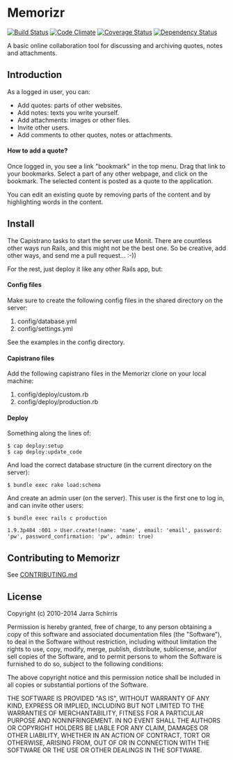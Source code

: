 # Memorizr

[![Build Status](https://travis-ci.org/suhrawardi/memorizr.png?branch=master)](https://travis-ci.org/suhrawardi/memorizr) [![Code Climate](https://codeclimate.com/github/suhrawardi/memorizr.png)](https://codeclimate.com/github/suhrawardi/memorizr) [![Coverage Status](https://coveralls.io/repos/suhrawardi/memorizr/badge.png)](https://coveralls.io/r/suhrawardi/memorizr) [![Dependency Status](https://gemnasium.com/suhrawardi/memorizr.png)](https://gemnasium.com/suhrawardi/memorizr)

A basic online collaboration tool for discussing and archiving quotes, notes and attachments.

## Introduction

As a logged in user, you can:

* Add quotes: parts of other websites.
* Add notes: texts you write yourself.
* Add attachments: images or other files.
* Invite other users.
* Add comments to other quotes, notes or attachments.

#### How to add a quote?

Once logged in, you see a link "bookmark" in the top menu. Drag that link to your bookmarks. Select a part of any other webpage, and click on the bookmark. The selected content is posted as a quote to the application.

You can edit an existing quote by removing parts of the content and by highlighting words in the content.

## Install

The Capistrano tasks to start the server use Monit. There are countless other ways run Rails, and this might not be the best one. So be creative, add other ways, and send me a pull request... :-))

For the rest, just deploy it like any other Rails app, but:

#### Config files

Make sure to create the following config files in the shared directory on the server:

  1. config/database.yml
  2. config/settings.yml

See the examples in the config directory.

#### Capistrano files

Add the following capistrano files in the Memorizr clone on your local machine:

  1. config/deploy/custom.rb
  2. config/deploy/production.rb

#### Deploy

Something along the lines of:

    $ cap deploy:setup
    $ cap deploy:update_code

And load the correct database structure (in the current directory on the server):

    $ bundle exec rake load:schema

And create an admin user (on the server). This user is the first one to log in, and can invite other users:

    $ bundle exec rails c production

    1.9.3p484 :001 > User.create!(name: 'name', email: 'email', password: 'pw', password_confirmation: 'pw', admin: true)

## Contributing to Memorizr

See [CONTRIBUTING.md](https://github.com/suhrawardi/memorizr/blob/master/CONTRIBUTING.md)

## License

Copyright (c) 2010-2014 Jarra Schirris

Permission is hereby granted, free of charge, to any person obtaining
a copy of this software and associated documentation files (the
"Software"), to deal in the Software without restriction, including
without limitation the rights to use, copy, modify, merge, publish,
distribute, sublicense, and/or sell copies of the Software, and to
permit persons to whom the Software is furnished to do so, subject to
the following conditions:

The above copyright notice and this permission notice shall be
included in all copies or substantial portions of the Software.

THE SOFTWARE IS PROVIDED "AS IS", WITHOUT WARRANTY OF ANY KIND,
EXPRESS OR IMPLIED, INCLUDING BUT NOT LIMITED TO THE WARRANTIES OF
MERCHANTABILITY, FITNESS FOR A PARTICULAR PURPOSE AND
NONINFRINGEMENT. IN NO EVENT SHALL THE AUTHORS OR COPYRIGHT HOLDERS BE
LIABLE FOR ANY CLAIM, DAMAGES OR OTHER LIABILITY, WHETHER IN AN ACTION
OF CONTRACT, TORT OR OTHERWISE, ARISING FROM, OUT OF OR IN CONNECTION
WITH THE SOFTWARE OR THE USE OR OTHER DEALINGS IN THE SOFTWARE.

